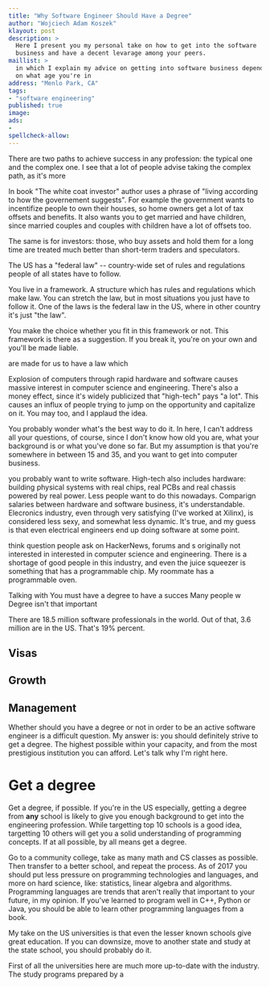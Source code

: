 ```yaml
---
title: "Why Software Engineer Should Have a Degree"
author: "Wojciech Adam Koszek"
klayout: post
description: >
  Here I present you my personal take on how to get into the software
  business and have a decent levarage among your peers.
maillist: >
  in which I explain my advice on getting into software business depending
  on what age you're in
address: "Menlo Park, CA"
tags:
- "software engineering"
published: true
image: 
ads:
-
spellcheck-allow:
---
```


There are two paths to achieve success in any profession: the typical one
and the complex one. I see that a lot of people advise taking the complex
path, as it's more 

In book "The white coat investor" author uses a phrase of "living according
to how the governement suggests". For example the government wants to
incentifize people to own their houses, so home owners get a lot of tax
offsets and benefits. It also wants you to get married and have children,
since married couples and couples with children have a lot of offsets too.

The same is for investors: those, who buy assets and hold them for a long
time are treated much better than short-term traders and speculators.


The US has a "federal law" -- country-wide set of rules and regulations
people of all states have to follow. 

You live in a framework. A structure which has rules and regulations which
make law. You can stretch the law, but in most situations you just have to
follow it. One of the laws is the federal law in the US, where in other
country it's just "the law".

You make the choice whether you fit in this framework or not. This framework
is there as a suggestion. If you break it, you're on your own and you'll be
made liable.


are made for us to have a law which 

Explosion of computers through rapid hardware and software causes
massive interest in computer science and engineering. There's also a 
money effect, since it's widely publicized that "high-tech" pays "a lot".
This causes an influx of people trying to jump on the opportunity and
capitalize on it. You may too, and I applaud the idea.

You probably wonder what's the best way to do it. In here, I can't address
all your questions, of course, since I don't know how old you are, what your
background is or what you've done so far. But my assumption is that you're
somewhere in between 15 and 35, and you want to get into computer business.

you probably want
to write software. High-tech also includes hardware: building physical
systems with real chips, real PCBs and real chassis powered by real power.
Less people want to do this nowadays. Comparign salaries between hardware
and software business, it's understandable. Elecronics industry, even
through very satisfying (I've worked at Xilinx), is considered less sexy,
and somewhat less dynamic. It's true, and my guess is that even electrical
engineers end up doing software at some point. 

think question people
ask on HackerNews, forums and s
originally not interested in 
interested in computer science and engineering. There is a shortage of good
people in this industry, and even the juice squeezer is something that has a
programmable chip. My roommate has a programmable oven.

Talking with 
You must have a degree to have a succes
Many people w
Degree isn't that important 

There are 18.5 million software professionals in the world. Out of that,
3.6 million are in the US. That's 19% percent.

## Visas

## Growth

## Management

Whether should you have a degree or not in order to be an active software
engineer is a difficult question. My answer is: you should definitely strive
to get a degree. The highest possible within your capacity, and from the
most prestigious institution you can afford. Let's talk why I'm right here.

# Get a degree

Get a degree, if possible. If you're in the US especially, getting a degree
from **any** school is likely to give you enough background to get into the
engineering profession. While targetting top 10 schools is a good idea,
targetting 10 others will get you a solid understanding of programming
concepts. If at all possible, by all means get a degree.

Go to a community college, take as many math and CS classes as possible.
Then transfer to a better school, and repeat the process. As of 2017 you
should put less pressure on programming technologies and languages, and more
on hard science, like: statistics, linear algebra and algorithms.
Programming languages are trends that aren't really that important to your
future, in my opinion. If you've learned to program well in C++, Python or
Java, you should be able to learn other programming languages from a book.

My take on the US universities is that even the lesser known schools give
great education. If you can downsize, move to another state and study at the
state school, you should probably do it.

First of all the universities here are much more up-to-date with the
industry. The study programs prepared by a 




